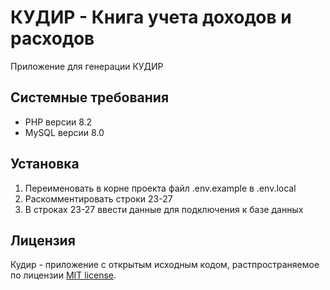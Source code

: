# КУДИР - Книга учета доходов и расходов

Приложение для генерации КУДИР 

## Системные требования

* PHP версии 8.2
* MySQL версии 8.0

## Установка

1. Переименовать в корне проекта файл .env.example в .env.local
2. Раскомментировать строки 23-27
3. В строках 23-27 ввести данные для подключения к базе данных

## Лицензия

Кудир - приложение с открытым исходным кодом, растпространяемое по лицензии [MIT license](https://opensource.org/licenses/MIT).
